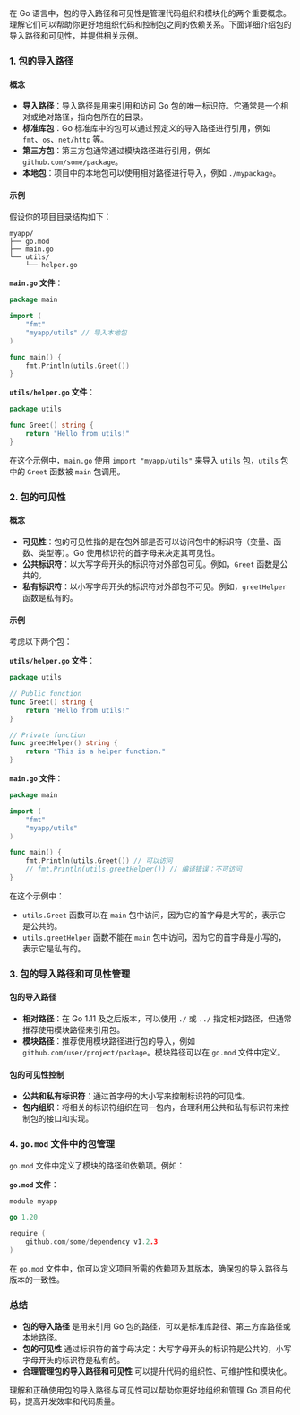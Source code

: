 在 Go 语言中，包的导入路径和可见性是管理代码组织和模块化的两个重要概念。理解它们可以帮助你更好地组织代码和控制包之间的依赖关系。下面详细介绍包的导入路径和可见性，并提供相关示例。

### 1. 包的导入路径

#### 概念

- **导入路径**：导入路径是用来引用和访问 Go 包的唯一标识符。它通常是一个相对或绝对路径，指向包所在的目录。
- **标准库包**：Go 标准库中的包可以通过预定义的导入路径进行引用，例如 `fmt`、`os`、`net/http` 等。
- **第三方包**：第三方包通常通过模块路径进行引用，例如 `github.com/some/package`。
- **本地包**：项目中的本地包可以使用相对路径进行导入，例如 `./mypackage`。

#### 示例

假设你的项目目录结构如下：

```
myapp/
├── go.mod
├── main.go
└── utils/
    └── helper.go
```

**`main.go` 文件**：

```go
package main

import (
    "fmt"
    "myapp/utils" // 导入本地包
)

func main() {
    fmt.Println(utils.Greet())
}
```

**`utils/helper.go` 文件**：

```go
package utils

func Greet() string {
    return "Hello from utils!"
}
```

在这个示例中，`main.go` 使用 `import "myapp/utils"` 来导入 `utils` 包，`utils` 包中的 `Greet` 函数被 `main` 包调用。

### 2. 包的可见性

#### 概念

- **可见性**：包的可见性指的是在包外部是否可以访问包中的标识符（变量、函数、类型等）。Go 使用标识符的首字母来决定其可见性。
- **公共标识符**：以大写字母开头的标识符对外部包可见。例如，`Greet` 函数是公共的。
- **私有标识符**：以小写字母开头的标识符对外部包不可见。例如，`greetHelper` 函数是私有的。

#### 示例

考虑以下两个包：

**`utils/helper.go` 文件**：

```go
package utils

// Public function
func Greet() string {
    return "Hello from utils!"
}

// Private function
func greetHelper() string {
    return "This is a helper function."
}
```

**`main.go` 文件**：

```go
package main

import (
    "fmt"
    "myapp/utils"
)

func main() {
    fmt.Println(utils.Greet()) // 可以访问
    // fmt.Println(utils.greetHelper()) // 编译错误：不可访问
}
```

在这个示例中：

- `utils.Greet` 函数可以在 `main` 包中访问，因为它的首字母是大写的，表示它是公共的。
- `utils.greetHelper` 函数不能在 `main` 包中访问，因为它的首字母是小写的，表示它是私有的。

### 3. 包的导入路径和可见性管理

#### 包的导入路径

- **相对路径**：在 Go 1.11 及之后版本，可以使用 `./` 或 `../` 指定相对路径，但通常推荐使用模块路径来引用包。
- **模块路径**：推荐使用模块路径进行包的导入，例如 `github.com/user/project/package`。模块路径可以在 `go.mod` 文件中定义。

#### 包的可见性控制

- **公共和私有标识符**：通过首字母的大小写来控制标识符的可见性。
- **包内组织**：将相关的标识符组织在同一包内，合理利用公共和私有标识符来控制包的接口和实现。

### 4. `go.mod` 文件中的包管理

`go.mod` 文件中定义了模块的路径和依赖项。例如：

**`go.mod` 文件**：

```go
module myapp

go 1.20

require (
    github.com/some/dependency v1.2.3
)
```

在 `go.mod` 文件中，你可以定义项目所需的依赖项及其版本，确保包的导入路径与版本的一致性。

### 总结

- **包的导入路径** 是用来引用 Go 包的路径，可以是标准库路径、第三方库路径或本地路径。
- **包的可见性** 通过标识符的首字母决定：大写字母开头的标识符是公共的，小写字母开头的标识符是私有的。
- **合理管理包的导入路径和可见性** 可以提升代码的组织性、可维护性和模块化。

理解和正确使用包的导入路径与可见性可以帮助你更好地组织和管理 Go 项目的代码，提高开发效率和代码质量。